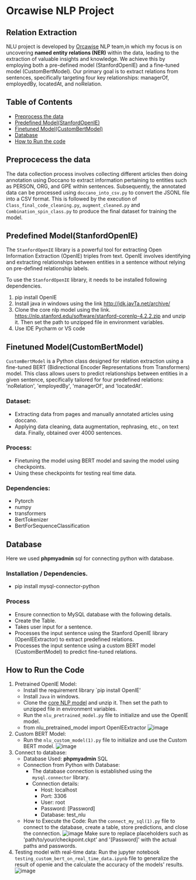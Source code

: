 # Orcawise NLP Project

## Relation Extraction
NLU project is developed by [Orcawise](https://www.orcawise.com/) NLP team,in which my focus is on uncovering **named entity relations (NER)** within the data, leading to the extraction of valuable insights and knowledge. We achieve this by employing both a pre-defined model (StanfordOpenIE) and a fine-tuned model (CustomBertModel). Our primary goal is to extract relations from sentences, specifically targeting four key relationships: managerOf, employedBy, locatedAt, and noRelation.
## Table of Contents
* [Preprocess the data](https://github.com/Pravitha92/Orcawise_NLP_Project/edit/main/README.md#preprocecess-the-data)
* [Predefined Model(StanfordOpenIE)](https://github.com/Pravitha92/Orcawise_NLP_Project/blob/main/README.md#predefined-modelstanfordopenie)
* [Finetuned Model(CustomBertModel)](https://github.com/Pravitha92/Orcawise_NLP_Project/blob/main/README.md#finetuned-modelcustombertmodel)
* [Database](https://github.com/Pravitha92/Orcawise_NLP_Project/blob/main/README.md#database)
* [How to Run the code](https://github.com/Pravitha92/Orcawise_NLP_Project/blob/main/README.md#how-to-run-the-code)
  
## Preprocecess the data
The data collection process involves collecting different articles then doing annotation using Doccano to extract information pertaining to entities such as PERSON, ORG, and GPE within sentences. Subsequently, the annotated data can be processed using `doccano_into_csv.py` to convert the JSONL file into a CSV format. This is followed by the execution of `Class_final_code_cleaning.py`, `augment_cleaned.py` and `Combination_spin_class.py` to produce the final dataset for training the model.

## Predefined Model(StanfordOpenIE)
The `StanfordOpenIE` library is a powerful tool for extracting Open Information Extraction (OpenIE) triples from text. OpenIE involves identifying and extracting relationships between entities in a sentence without relying on pre-defined relationship labels. 

To use the `StanfordOpenIE` library, it needs to be installed following dependencies.
1. pip install OpenIE
2. Install java in windows using the link http://jdk.javTa.net/archive/
3. Clone the core nlp model using the link.
https://nlp.stanford.edu/software/stanford-corenlp-4.2.2.zip
and unzip it. Then set the path to unzipped file in environment variables.
4. Use IDE Pycharm or VS code
## Finetuned Model(CustomBertModel)
`CustomBertModel` is a Python class designed for relation extraction using a fine-tuned BERT (Bidirectional Encoder Representations from Transformers) model. This class allows users to predict relationships between entities in a given sentence, specifically tailored for four predefined relations: 'noRelation', 'employedBy', 'managerOf', and 'locatedAt'.
### Dataset:
* Extracting data from pages and manually annotated articles using doccano.
* Applying data cleaning, data augmentation, rephrasing, etc., on text data. Finally, obtained over 4000 sentences.
### Process:
* Finetuning the model using BERT model and saving the model using checkpoints.
* Using these checkpoints for testing real time data.
### Dependencies:
* Pytorch
* numpy
* transformers
* BertTokenizer
* BertForSequenceClassification

## Database
Here we used **phpmyadmin** sql for connecting python with database.             
### Installation / Dependencies.
* pip install mysql-connector-python
### Process
 * Ensure connection to MySQL database with the following details.
 * Create the Table.
 * Takes user input for a sentence.
 * Processes the input sentence using the Stanford OpenIE library (OpenIEExtractor) to extract predefined relations.
 * Processes the input sentence using a custom BERT model (CustomBertModel) to predict fine-tuned relations.
## How to Run the Code
1. Pretrained OpenIE Model:
   * Install the requirement library `pip install OpenIE'
   * Install `Java` in windows.
   * Clone the [core NLP model](https://nlp.stanford.edu/software/stanford-corenlp-4.2.2.zip) and unzip it. Then set the path to unzipped file in environment variables.
   * Run the `nlu_pretrained_model.py` file to initialize and use the OpenIE model.
   * from nlu_pretrained_model import OpenIEExtractor
![image](https://github.com/Pravitha92/Orcawise_NLP_Project/assets/93678721/b85135af-1332-48c7-871c-23d8a54adbe6)
2. Custom BERT Model:
   * Run the `nlu_custom_model(1).py` file to initialize and use the Custom BERT model.
     ![image](https://github.com/Pravitha92/Orcawise_NLP_Project/assets/93678721/f8fe1c2e-0401-4c38-8bf2-fe94125bdae7)
3. Connect to database:
   * Database Used: **phpmyadmin** SQL
   * Connection from Python with Database:
      * The database connection is established using the `mysql.connector` library.
      * Connection details:
        * Host: localhost
        * Port: 3306
        * User: root
        * Password: [Password]
        * Database: test_nlu
   * How to Execute the Code:
   Run the `connect_my_sql(1).py` file to connect to the database, create a table, store predictions, and close the connection.
![image](https://github.com/Pravitha92/Orcawise_NLP_Project/assets/93678721/679ec87f-dc16-4dc8-87ab-e7129056750a)
Make sure to replace placeholders such as 'path/to/your/checkpoint.ckpt' and '[Password]' with the actual paths and passwords.
4. Testing model with real-time data:
   Run the jupyter notebook `testing_custom_bert_on_real_time_data.ipynb` file to generalize the result of openie and the calculate the accuracy of the models' results.
   ![image](https://github.com/Pravitha92/Orcawise_NLP_Project/assets/93678721/93a6efc3-0c90-4c44-8d55-546f498edd87)

   
